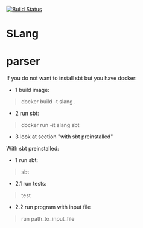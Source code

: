[![Build Status](https://travis-ci.org/jbryl7/SLang.svg?branch=master)](https://travis-ci.org/jbryl7/SLang)
# SLang
# parser

If you do not want to install sbt but you have docker:
- 1 build image:
> docker build -t slang .
- 2 run sbt:
> docker run -it slang sbt
- 3 look at section "with sbt preinstalled"

With sbt preinstalled:
- 1 run sbt:
> sbt
- 2.1 run tests:
> test
- 2.2 run program with input file
> run path_to_input_file
